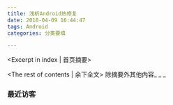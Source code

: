 ```yaml
---
title: 浅析Android热修复
date: 2018-04-09 16:44:47
tags: Android
categories: 分类要填

---
```

<Excerpt in index | 首页摘要>


<!-- more -->
<The rest of contents | 余下全文>
除摘要外其他内容_ _ _
### 最近访客
<ul class="ds-recent-visitors" data-num-items="46" data-avatar-size="40"></ul>